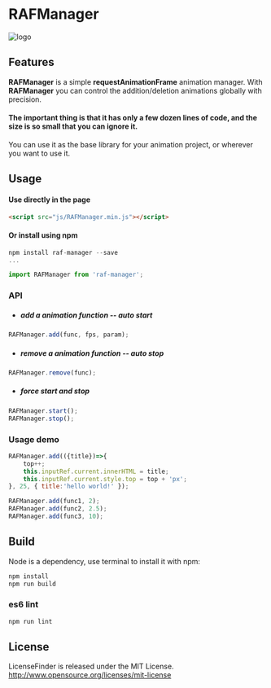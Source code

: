 RAFManager
======

![logo](https://github.com/a-jie/RAFManager/blob/master/logo/raf.gif)

## Features
__RAFManager__ is a simple __requestAnimationFrame__ animation manager.
With __RAFManager__ you can control the addition/deletion animations globally with precision.

#### The important thing is that it has only a few dozen lines of code, and the size is so small that you can ignore it.

You can use it as the base library for your animation project, or wherever you want to use it.

## Usage
#### Use directly in the page

```html
<script src="js/RAFManager.min.js"></script>
```

#### Or install using npm 

```javascript
npm install raf-manager --save 
...

import RAFManager from 'raf-manager';
```

### API

* ##### add a animation function -- auto start
```javascript
RAFManager.add(func, fps, param); 
```

* ##### remove a animation function -- auto stop
```javascript
RAFManager.remove(func);
```

* ##### force start and stop
```javascript
RAFManager.start();
RAFManager.stop();
```

### Usage demo
```javascript
RAFManager.add(({title})=>{
    top++;
    this.inputRef.current.innerHTML = title;
    this.inputRef.current.style.top = top + 'px';
}, 25, { title:'hello world!' });
```

```javascript
RAFManager.add(func1, 2);
RAFManager.add(func2, 2.5);
RAFManager.add(func3, 10);
```

## Build
Node is a dependency, use terminal to install it with npm:  

```javascript
npm install
npm run build
``` 

### es6 lint

```javascript
npm run lint
```

## License
LicenseFinder is released under the MIT License. http://www.opensource.org/licenses/mit-license

